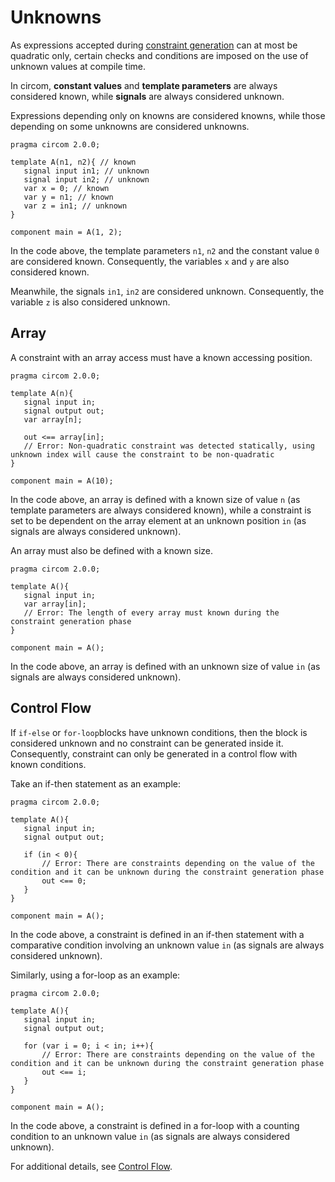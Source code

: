 # Unknowns

As expressions accepted during [constraint generation](../../constraint-generation/) can at most be quadratic only, certain checks and conditions are imposed on the use of unknown values at compile time.

In circom, **constant values** and **template parameters** are always considered known, while **signals** are always considered unknown.

Expressions depending only on knowns are considered knowns, while those depending on some unknowns are considered unknowns.

```text
pragma circom 2.0.0;

template A(n1, n2){ // known
   signal input in1; // unknown
   signal input in2; // unknown
   var x = 0; // known
   var y = n1; // known
   var z = in1; // unknown
}

component main = A(1, 2);
```

In the code above, the template parameters `n1`, `n2` and the constant value `0` are considered known. Consequently, the variables `x` and `y` are also considered known.


Meanwhile, the signals `in1`, `in2` are considered unknown. Consequently, the variable `z` is also considered unknown.

## Array

A constraint with an array access must have a known accessing position.

```text
pragma circom 2.0.0;

template A(n){
   signal input in;
   signal output out;
   var array[n];
   
   out <== array[in];
   // Error: Non-quadratic constraint was detected statically, using unknown index will cause the constraint to be non-quadratic
}

component main = A(10);
```

In the code above, an array is defined with a known size of value `n` (as template parameters are always considered known), while a constraint is set to be dependent on the array element at an unknown position `in` (as signals are always considered unknown).

An array must also be defined with a known size. 

```text
pragma circom 2.0.0;

template A(){
   signal input in;
   var array[in];
   // Error: The length of every array must known during the constraint generation phase
}

component main = A();
```

In the code above, an array is defined with an unknown size of value `in` (as signals are always considered unknown).

## Control Flow

If `if-else` or `for-loop`blocks have unknown conditions, then the block is considered unknown and no constraint can be generated inside it. Consequently, constraint can only be generated in a control flow with known conditions. 

Take an if-then statement as an example:

```text
pragma circom 2.0.0;

template A(){
   signal input in;
   signal output out;
   
   if (in < 0){
       // Error: There are constraints depending on the value of the condition and it can be unknown during the constraint generation phase
       out <== 0;
   }
}

component main = A();
```

In the code above, a constraint is defined in an if-then statement with a comparative condition involving an unknown value `in` (as signals are always considered unknown).

Similarly, using a for-loop as an example:

```text
pragma circom 2.0.0;

template A(){
   signal input in;
   signal output out;
   
   for (var i = 0; i < in; i++){
       // Error: There are constraints depending on the value of the condition and it can be unknown during the constraint generation phase
       out <== i;
   }
}

component main = A();
```

In the code above, a constraint is defined in a for-loop with a counting condition to an unknown value `in` (as signals are always considered unknown).

For additional details, see [Control Flow](../../control-flow).
